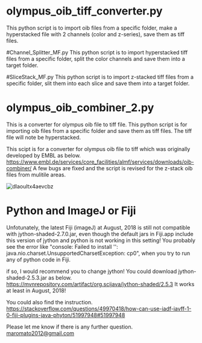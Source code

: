 
# olympus_oib_tiff_converter.py
This python script is to import oib files from a specific folder, make a hyperstacked file with 2 channels (color and z-series), save them as tiff files.

#Channel_Splitter_MF.py
This python script is to import hyperstacked tiff files from a specific folder, split the color channels and save them into a target folder.

#SliceStack_MF.py
This python script is to import z-stacked tiff files from a specific folder, slit them into each slice and save them into a target folder.  

# olympus_oib_combiner_2.py
This is a converter for olympus oib file to tiff file.
This python script is for importing oib files from a specific folder and save them as tiff files.
The tiff file will note be hyperstacked.

This scipt is for a converter for olympus oib file to tiff which was originally developed by EMBL as below.
https://www.embl.de/services/core_facilities/almf/services/downloads/oib-combiner/
A few bugs are fixed and the script is revised for the z-stack oib files from mulitile areas.

![dlaoultx4aevcbz](https://user-images.githubusercontent.com/17135389/44613872-99d62680-a7e8-11e8-9f15-84c870c67abd.jpg)

# Python and ImageJ or Fiji

Unfotunately, the latest Fiji (imageJ) at August, 2018 is still not compatible with jython-shaded-2.7.0.jar, even though the default jars in Fiji.app include this version of jython and python is not working in this setting! 
You probably see the error like "console: Failed to install '': java.nio.charset.UnsupportedCharsetException: cp0", when you try to run any of python code in Fiji.

if so, I would recommend you to change jython! You could download jython-shaded-2.5.3.jar as below.
https://mvnrepository.com/artifact/org.scijava/jython-shaded/2.5.3
It works at least in August, 2018!

You could also find the instruction.
https://stackoverflow.com/questions/49970418/how-can-use-iadf-iavff-1-0-fiji-plugins-java-phyton/51997948#51997948

Please let me know if there is any further question. maromato2012@gmail.com
